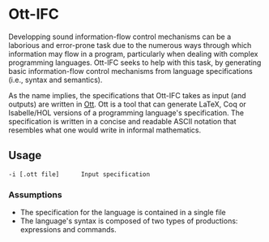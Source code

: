 # Ott-IFC
Developping sound information-flow control mechanisms can be a laborious and error-prone task due to the numerous ways through which information may flow in a program, particularly when dealing with complex programming languages. Ott-IFC seeks to help with this task, by generating basic information-flow control mechanisms from language specifications (i.e., syntax and semantics). 

As the name implies, the specifications that Ott-IFC takes as input (and outputs) are written in [Ott](https://github.com/ott-lang/ott). Ott is a tool that can generate LaTeX, Coq or Isabelle/HOL versions of a programming language's specification. The specification is written in a concise and readable ASCII notation that resembles what one would write in informal mathematics.

## Usage
```
-i [.ott file]      Input specification
```

### Assumptions
 - The specification for the language is contained in a single file
 - The language's syntax is composed of two types of productions: expressions and commands.